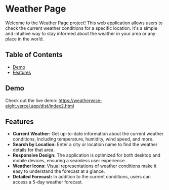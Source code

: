 # Weather Page

Welcome to the Weather Page project! This web application allows users to check the current weather conditions for a specific location. It's a simple and intuitive way to stay informed about the weather in your area or any place in the world.

## Table of Contents

- [Demo](#demo)
- [Features](#features)

## Demo

Check out the live demo: https://weatherwise-eight.vercel.app/dist/index2.html

## Features

- **Current Weather:** Get up-to-date information about the current weather conditions, including temperature, humidity, wind speed, and more.
- **Search by Location:** Enter a city or location name to find the weather details for that area.
- **Responsive Design:** The application is optimized for both desktop and mobile devices, ensuring a seamless user experience.
- **Weather Icons:** Visual representations of weather conditions make it easy to understand the forecast at a glance.
- **Detailed Forecast:** In addition to the current conditions, users can access a 5-day weather forecast.
